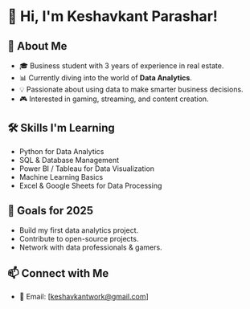 # 👋 Hi, I'm Keshavkant Parashar!  

## 🚀 About Me  
- 🎓 Business student with 3 years of experience in real estate.  
- 📊 Currently diving into the world of **Data Analytics**.  
- 💡 Passionate about using data to make smarter business decisions.  
- 🎮 Interested in gaming, streaming, and content creation.  

## 🛠️ Skills I'm Learning  
- Python for Data Analytics  
- SQL & Database Management  
- Power BI / Tableau for Data Visualization  
- Machine Learning Basics  
- Excel & Google Sheets for Data Processing  

## 📌 Goals for 2025  
- Build my first data analytics project.  
- Contribute to open-source projects.  
- Network with data professionals & gamers.  

## 📫 Connect with Me  
- 📧 Email: [keshavkantwork@gmail.com] 
